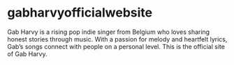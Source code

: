 # gabharvyofficialwebsite
Gab Harvy is a rising pop indie singer from Belgium who loves sharing honest stories through music. With a passion for melody and heartfelt lyrics, Gab’s songs connect with people on a personal level. This is the official site of Gab Harvy.
